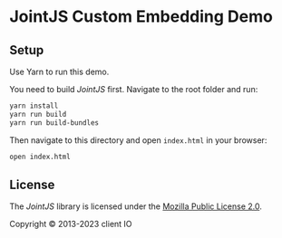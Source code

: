 # JointJS Custom Embedding Demo

## Setup

Use Yarn to run this demo.

You need to build *JointJS* first. Navigate to the root folder and run:
```bash
yarn install
yarn run build
yarn run build-bundles
```

Then navigate to this directory and open `index.html` in your browser:
```bash
open index.html
```

## License

The *JointJS* library is licensed under the [Mozilla Public License 2.0](https://github.com/clientIO/joint/blob/master/LICENSE).

Copyright © 2013-2023 client IO
